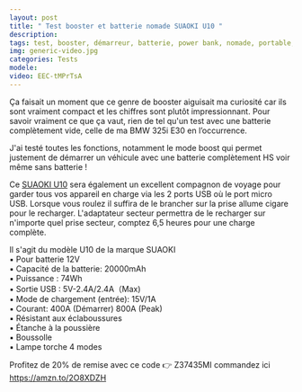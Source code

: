 ```yaml
---
layout: post
title: " Test booster et batterie nomade SUAOKI U10 "
description: 
tags: test, booster, démarreur, batterie, power bank, nomade, portable, suaoki, u10
img: generic-video.jpg
categories: Tests
modele: 
video: EEC-tMPrTsA
---
```

Ça faisait un moment que ce genre de booster aiguisait ma curiosité car ils sont vraiment compact et les chiffres sont plutôt impressionnant.
Pour savoir vraiment ce que ça vaut, rien de tel qu'un test avec une batterie complètement vide, celle de ma BMW 325i E30 en l’occurrence.  

J'ai testé toutes les fonctions, notamment le mode boost qui permet justement de démarrer un véhicule avec une batterie complètement HS voir même sans batterie !  

Ce [SUAOKI U10](https://amzn.to/2O8XDZH) sera également un excellent compagnon de voyage pour garder tous vos appareil en charge via les 2 ports USB où le port micro USB. Lorsque vous roulez il suffira de le brancher sur la prise allume cigare pour le recharger. L'adaptateur secteur permettra de le recharger sur n'importe quel prise secteur, comptez 6,5 heures pour une charge complète.

Il s'agit du modèle U10 de la marque SUAOKI  
▪ Pour batterie 12V  
▪ Capacité de la batterie: 20000mAh    
▪ Puissance : 74Wh  
▪ Sortie USB : 5V-2.4A/2.4A（Max)    
▪ Mode de chargement (entrée): 15V/1A    
▪ Courant: 400A (Démarrer) 800A (Peak)  
▪ Résistant aux éclaboussures  
▪ Étanche à la poussière  
▪ Boussolle  
▪ Lampe torche 4 modes  
 
Profitez de 20% de remise avec ce code 👉 Z37435MI 
commandez ici https://amzn.to/2O8XDZH
